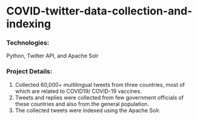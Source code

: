 # COVID-twitter-data-collection-and-indexing

### Technologies: 
Python, Twitter API, and Apache Solr

### Project Details:
1) Collected 60,000+ multilingual tweets from three countries, most of which are related to COVID19/ COVID-19
vaccines. <br />
2) Tweets and replies were collected from few government officials of these countries and also from the general
population. <br />
3) The collected tweets were indexed using the Apache Solr.
